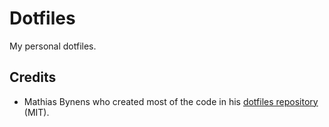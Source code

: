 # Dotfiles

My personal dotfiles.

## Credits

* Mathias Bynens who created most of the code in his [dotfiles repository](https://github.com/mathiasbynens/dotfiles) (MIT).
